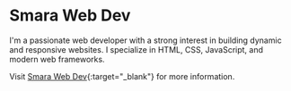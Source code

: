 # Smara Web Dev

I'm a passionate web developer with a strong interest in building dynamic and responsive websites. I specialize in HTML, CSS, JavaScript, and modern web frameworks.

Visit [Smara Web Dev](https://cokdesmara.github.io/service){:target="\_blank"} for more information.

